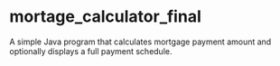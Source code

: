 # mortage_calculator_final
A simple Java program that calculates mortgage payment amount and optionally displays a full payment schedule.
